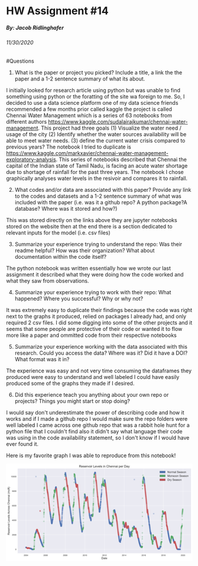 # HW Assignment #14
##### By: Jacob Ridlinghafer
###### 11/30/2020


#Questions



1. What is the paper or project you picked? Include a title, a link the the paper and a 1-2 sentence summary of what its about.

I initially looked for research article using python but was unable to find something using python or the foratting of the site wa foreign to me. So, I decided to use a data science platform one of my data science friends recommended a few months prior called kaggle the project is called Chennai Water Management which is a series of 63 notebooks from different authors https://www.kaggle.com/sudalairajkumar/chennai-water-management. This project had three goals (1) Visualize the water need / usage of the city (2) Identify whether the water sources availability will be able to meet water needs. (3) define the current water crisis compared to previous years? The notebook I tried to duplicate is https://www.kaggle.com/markxavier/chennai-water-management-exploratory-analysis. This series of notebooks described that Chennai the capital of the Indian state of Tamil Nadu, is facing an acute water shortage due to shortage of rainfall for the past three years. The notebook I chose graphically analyses water levels in the resivoir and compares it to rainfall.

2. What codes and/or data are associated with this paper? Provide any link to the codes and datasets and a 1-2 sentence summary of what was included with the paper (i.e. was it a github repo? A python package?A database? Where was it stored and how?)

This was stored directly on the links above they are jupyter notebooks stored on the website then at the end there is a section dedicated to relevant inputs for the model (i.e. csv files)

3. Summarize your experience trying to understand the repo: Was their readme helpful? How was their organization? What about documentation within the code itself?

The python notebook was written essentially how we wrote our last assignment it described what they were doing how the code worked and what they saw from observations.

4. Summarize your experience trying to work with their repo: What happened? Where you successful? Why or why not?

It was extremely easy to duplicate their findings because the code was right next to the graphs it produced, relied on packages I already had, and only required 2 csv files. I did some digging into some of the other projects and it seems that some people are protective of their code or wanted it to flow more like a paper and ommitted code from their respective notebooks

5. Summarize your experience working with the data associated with this research. Could you access the data? Where was it? Did it have a DOI? What format was it in?

The experience was easy and not very time consuming the dataframes they produced were easy to understand and well labeled I could have easily produced some of the graphs they made if I desired.

6. Did this experience teach you anything about your own repo or projects? Things you might start or stop doing?

I would say don't underestimate the power of describing code and how it works and if I made a github repo I would make sure the repo folders were well labeled I came across one github repo that was a rabbit hole hunt for a python file that I couldn't find also it didn't say what language their code was using in the code availability statement, so I don't know if I would have ever found it.


Here is my favorite graph I was able to reproduce from this notebook!


![](assets/Ridlinghafer_HW14-cecad63f.png)
